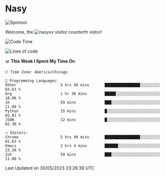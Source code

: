 # Nasy

<!--
<p align="center">
<img height="200" src="https://github-readme-stats.vercel.app/api?username=nasyxx&count_private=true&show_icons=true&theme=dracula&include_all_commits=true"/>
<img height="200" src="https://github-readme-stats.vercel.app/api/top-langs/?username=nasyxx&theme=dracula&hide=html,jupyter+notebook&count_private=true&show_icons=true"/>
</p>

  
----------------
-->

![Sponsor](https://img.shields.io/static/v1.svg?label=Sponsor&message=%E2%9D%A4&logo=GitHub&style=flat&color=pink)
 
Welcome, the ![nasyxx visitor counter](https://count.getloli.com/get/@nasyxx?theme=rule34)th vistor!
 
<!--START_SECTION:waka-->
![Code Time](http://img.shields.io/badge/Code%20Time-3%2C546%20hrs%2038%20mins-blue)

![Lines of code](https://img.shields.io/badge/From%20Hello%20World%20I%27ve%20Written-6.2%20million%20lines%20of%20code-blue)

📊 **This Week I Spent My Time On** 

```text
🕑︎ Time Zone: America/Chicago

💬 Programming Languages: 
Other                    5 hrs 49 mins       ████████████████░░░░░░░░░   65.63 % 
Org                      1 hr 36 mins        █████░░░░░░░░░░░░░░░░░░░░   18.06 % 
sh                       59 mins             ███░░░░░░░░░░░░░░░░░░░░░░   11.08 % 
Python                   15 mins             █░░░░░░░░░░░░░░░░░░░░░░░░   02.82 % 
JSON                     12 mins             █░░░░░░░░░░░░░░░░░░░░░░░░   02.30 % 

🔥 Editors: 
Chrome                   5 hrs 49 mins       ████████████████░░░░░░░░░   65.63 % 
Emacs                    2 hrs 4 mins        ██████░░░░░░░░░░░░░░░░░░░   23.29 % 
Zsh                      59 mins             ███░░░░░░░░░░░░░░░░░░░░░░   11.08 % 
```


 Last Updated on 30/05/2023 23:26:39 UTC
<!--END_SECTION:waka-->

<!-- ![visitors](https://visitor-badge.laobi.icu/badge?page_id=nasyxx.nasyxx) -->
